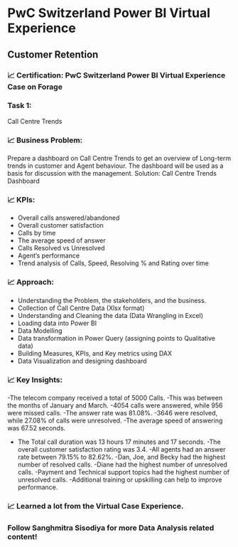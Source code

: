 # PwC Switzerland Power BI Virtual Experience
## Customer Retention
### 📈 Certification: PwC Switzerland Power BI Virtual Experience Case on Forage
### Task 1: 
Call Centre Trends
### 📈 Business Problem: 
Prepare a dashboard on Call Centre Trends to get an overview of Long-term trends in customer and Agent behaviour. The dashboard will be used as a basis for discussion with the management.
Solution: Call Centre Trends Dashboard
### 📈 KPIs: 
- Overall calls answered/abandoned
- Overall customer satisfaction
- Calls by time
- The average speed of answer
- Calls Resolved vs Unresolved
- Agent’s performance 
- Trend analysis of Calls, Speed, Resolving % and Rating over time
### 📈 Approach:
- Understanding the Problem, the stakeholders, and the business.
- Collection of Call Centre Data (Xlsx format)
- Understanding and Cleaning the data (Data Wrangling in Excel)
- Loading data into Power BI
- Data Modelling
- Data transformation in Power Query (assigning points to Qualitative data)
- Building Measures, KPIs, and Key metrics using DAX
- Data Visualization and designing dashboard
### 📈 Key Insights:
-The telecom company received a total of 5000 Calls. 
-This was between the months of January and March.
-4054 calls were answered, while 956 were missed calls. 
-The answer rate was 81.08%. 
-3646 were resolved, while 27.08% of calls were unresolved. 
-The average speed of answering was 67.52 seconds.
- The Total call duration was 13 hours 17 minutes and 17 seconds.
-The overall customer satisfaction rating was 3.4. 
-All agents had an answer rate between 79.15% to 82.62%.
-Dan, Joe, and Becky had the highest number of resolved calls.
-Diane had the highest number of unresolved calls.
-Payment and Technical support topics had the highest number of unresolved calls.
-Additional training or upskilling can help to improve performance.

### 📈 Learned a lot from the Virtual Case Experience.

### Follow Sanghmitra Sisodiya for more Data Analysis related content! 
